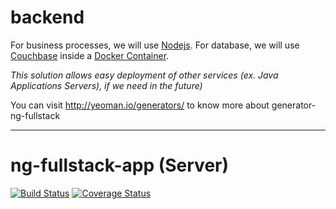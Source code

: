 # backend

For business processes, we will use [Nodejs](https://nodejs.org).
For database, we will use [Couchbase](https://www.couchbase.com) inside a [Docker Container](https://www.docker.com/).

*This solution allows easy deployment of other services (ex. Java Applications Servers), if we need in the future)*

You can visit http://yeoman.io/generators/ to know more about generator-ng-fullstack

-----------------------------

# ng-fullstack-app (Server)
[![Build Status](https://secure.travis-ci.org/user.name/ng-fullstack-app.png?branch=master)](https://travis-ci.org/user.name/ng-fullstack-app)
[![Coverage Status](https://coveralls.io/repos/user.name/ng-fullstack-app/badge.svg?branch=master)](https://coveralls.io/r/user.name/ng-fullstack-app/?branch=master)
